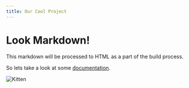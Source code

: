 ```yaml
---
title: Our Cool Project
---
```


# Look Markdown!

This markdown will be processed to HTML as a part of the build process.

So lets take a look at some [documentation](/documentation).

![Kitten](http://placekitten.com/1000/1000)

